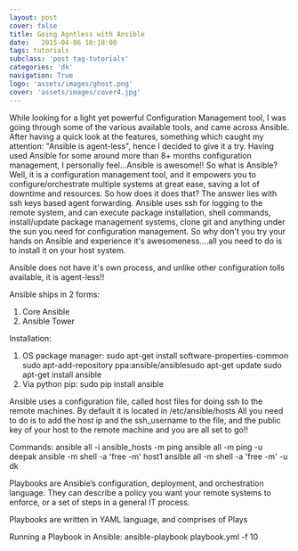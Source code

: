 ```yaml
---
layout: post
cover: false
title: Going Agntless with Ansible
date:   2015-04-06 10:18:00
tags: tutorials
subclass: 'post tag-tutorials'
categories: 'dk'
navigation: True
logo: 'assets/images/ghost.png'
cover: 'assets/images/cover4.jpg'
---
```


While looking for a light yet powerful Configuration Management tool, I was going through some of the various available tools, and came across Ansible. After having a quick look at the features, something which caught my attention: "Ansible is agent-less", hence I decided to give it a try. Having used Ansible for some around more than 8+ months configuration management, I personally feel...Ansible is awesome!!
So what is Ansible? Well, it is a configuration management tool, and it empowers you to configure/orchestrate multiple systems at great ease, saving a lot of downtime and resources.
So how does it does that? The answer lies with ssh keys based agent forwarding. Ansible uses ssh for logging to the remote system, and can execute package installation, shell commands, install/update package management systems, clone git and anything under the sun you need for configuration management.
So why don't you try your hands on Ansible and experience it's awesomeness....all you need to do is to install it on your host system.

Ansible does not have it's own process, and unlike other configuration tolls available, it is agent-less!!

Ansible ships in 2 forms:
1. Core Ansible
2. Ansible Tower

Installation:
1. OS package manager:
sudo apt-get install software-properties-common
sudo apt-add-repository ppa:ansible/ansiblesudo apt-get update
sudo apt-get install ansible
2. Via python pip:
sudo pip install ansible

Ansible uses a configuration file, called host files for doing ssh to the remote machines. By default it is located in /etc/ansible/hosts
All you need to do is to add the host ip and the ssh_username to the file, and the public key of your host to the remote machine and you are all set to go!!

Commands:
ansible all -i ansible_hosts -m ping
ansible all -m ping -u deepak
ansible -m shell -a 'free -m' host1
ansible all -m shell -a 'free -m' -u dk

Playbooks are Ansible’s configuration, deployment, and orchestration language. They can describe a policy you want your remote systems to enforce, or a set of steps in a general IT process.

Playbooks are written in YAML language, and comprises of Plays

Running a Playbook in Ansible:
ansible-playbook playbook.yml -f 10